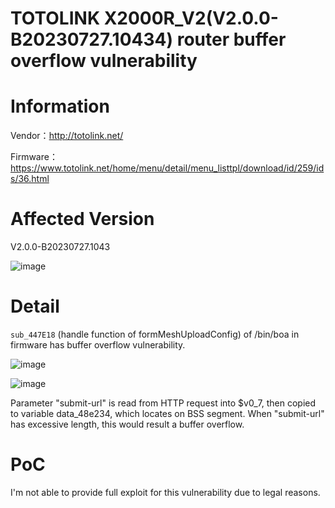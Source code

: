 # TOTOLINK X2000R_V2(V2.0.0-B20230727.10434) router buffer overflow vulnerability

# Information

Vendor：http://totolink.net/

Firmware：https://www.totolink.net/home/menu/detail/menu_listtpl/download/id/259/ids/36.html

# Affected Version

V2.0.0-B20230727.1043

![image](https://github.com/unpWn4bL3/iot-security/assets/13286957/ba105a7d-9687-4b0a-b1f4-cb3b1152720e)

# Detail

`sub_447E18` (handle function of formMeshUploadConfig) of /bin/boa in firmware has buffer overflow vulnerability.

![image](https://github.com/unpWn4bL3/iot-security/assets/13286957/b796c245-1818-4786-bc38-2f3036e4034a)

![image](https://github.com/unpWn4bL3/iot-security/assets/13286957/26caa5bf-61b2-4fdb-a7cc-811b05eed78c)


Parameter "submit-url" is read from HTTP request into $v0_7, then copied to variable data_48e234, which locates on BSS segment. When "submit-url" has excessive length, this would result a buffer overflow.

# PoC

I'm not able to provide full exploit for this vulnerability due to legal reasons.
